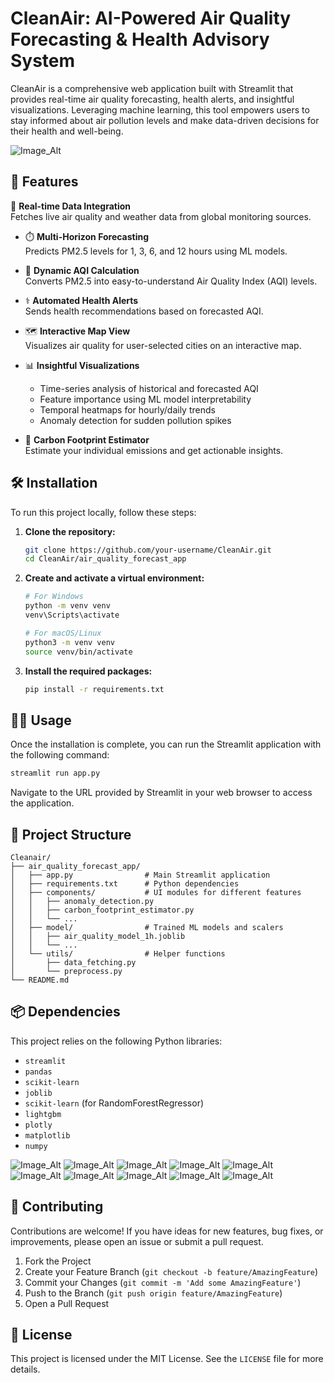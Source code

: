 # CleanAir: AI-Powered Air Quality Forecasting & Health Advisory System

CleanAir is a comprehensive web application built with Streamlit that provides real-time air quality forecasting, health alerts, and insightful visualizations. Leveraging machine learning, this tool empowers users to stay informed about air pollution levels and make data-driven decisions for their health and well-being.

![Image_Alt](https://github.com/Mani212005/Pollution-tracker/blob/d864e09f30ceb975ffa0f9380cad29828e642160/pollu1.png)

## 🚀 Features

 🔄 **Real-time Data Integration**  
  Fetches live air quality and weather data from global monitoring sources.

- ⏱️ **Multi-Horizon Forecasting**  
  Predicts PM2.5 levels for 1, 3, 6, and 12 hours using ML models.

- 🧮 **Dynamic AQI Calculation**  
  Converts PM2.5 into easy-to-understand Air Quality Index (AQI) levels.

- ⚕️ **Automated Health Alerts**  
  Sends health recommendations based on forecasted AQI.

- 🗺️ **Interactive Map View**  
  Visualizes air quality for user-selected cities on an interactive map.

- 📊 **Insightful Visualizations**  
  - Time-series analysis of historical and forecasted AQI  
  - Feature importance using ML model interpretability  
  - Temporal heatmaps for hourly/daily trends  
  - Anomaly detection for sudden pollution spikes

- 🌱 **Carbon Footprint Estimator**  
  Estimate your individual emissions and get actionable insights.

## 🛠️ Installation

To run this project locally, follow these steps:

1. **Clone the repository:**
   ```bash
   git clone https://github.com/your-username/CleanAir.git
   cd CleanAir/air_quality_forecast_app
   ```

2. **Create and activate a virtual environment:**
   ```bash
   # For Windows
   python -m venv venv
   venv\Scripts\activate

   # For macOS/Linux
   python3 -m venv venv
   source venv/bin/activate
   ```

3. **Install the required packages:**
   ```bash
   pip install -r requirements.txt
   ```

## 🏃‍♀️ Usage

Once the installation is complete, you can run the Streamlit application with the following command:

```bash
streamlit run app.py
```

Navigate to the URL provided by Streamlit in your web browser to access the application.

## 📂 Project Structure

```
Cleanair/
├── air_quality_forecast_app/
│   ├── app.py                # Main Streamlit application
│   ├── requirements.txt      # Python dependencies
│   ├── components/           # UI modules for different features
│   │   ├── anomaly_detection.py
│   │   ├── carbon_footprint_estimator.py
│   │   └── ...
│   ├── model/                # Trained ML models and scalers
│   │   ├── air_quality_model_1h.joblib
│   │   └── ...
│   └── utils/                # Helper functions
│       ├── data_fetching.py
│       └── preprocess.py
└── README.md
```

## 📦 Dependencies

This project relies on the following Python libraries:

- `streamlit`
- `pandas`
- `scikit-learn`
- `joblib`
- `scikit-learn` (for RandomForestRegressor)
- `lightgbm`
- `plotly`
- `matplotlib`
- `numpy`

![Image_Alt](https://github.com/Mani212005/Pollution-tracker/blob/7e5a171eb96853416017d4d44520886df6b6a03e/pollu11.png)
![Image_Alt](https://github.com/Mani212005/Pollution-tracker/blob/d864e09f30ceb975ffa0f9380cad29828e642160/pollu3.png)
![Image_Alt](https://github.com/Mani212005/Pollution-tracker/blob/7e5a171eb96853416017d4d44520886df6b6a03e/pollu12.png)
![Image_Alt](https://github.com/Mani212005/Pollution-tracker/blob/d864e09f30ceb975ffa0f9380cad29828e642160/pollu4.png)
![Image_Alt](https://github.com/Mani212005/Pollution-tracker/blob/d864e09f30ceb975ffa0f9380cad29828e642160/pollu5.png)
![Image_Alt](https://github.com/Mani212005/Pollution-tracker/blob/d864e09f30ceb975ffa0f9380cad29828e642160/pollu6.png)
![Image_Alt](https://github.com/Mani212005/Pollution-tracker/blob/d864e09f30ceb975ffa0f9380cad29828e642160/pollu7.png)
![Image_Alt](https://github.com/Mani212005/Pollution-tracker/blob/d864e09f30ceb975ffa0f9380cad29828e642160/pollu8.png)
![Image_Alt](https://github.com/Mani212005/Pollution-tracker/blob/d864e09f30ceb975ffa0f9380cad29828e642160/pollu9.png)
![Image_Alt](https://github.com/Mani212005/Pollution-tracker/blob/d864e09f30ceb975ffa0f9380cad29828e642160/pollu10.png)

 

## 🤝 Contributing

Contributions are welcome! If you have ideas for new features, bug fixes, or improvements, please open an issue or submit a pull request.

1. Fork the Project
2. Create your Feature Branch (`git checkout -b feature/AmazingFeature`)
3. Commit your Changes (`git commit -m 'Add some AmazingFeature'`)
4. Push to the Branch (`git push origin feature/AmazingFeature`)
5. Open a Pull Request

## 📄 License

This project is licensed under the MIT License. See the `LICENSE` file for more details.
